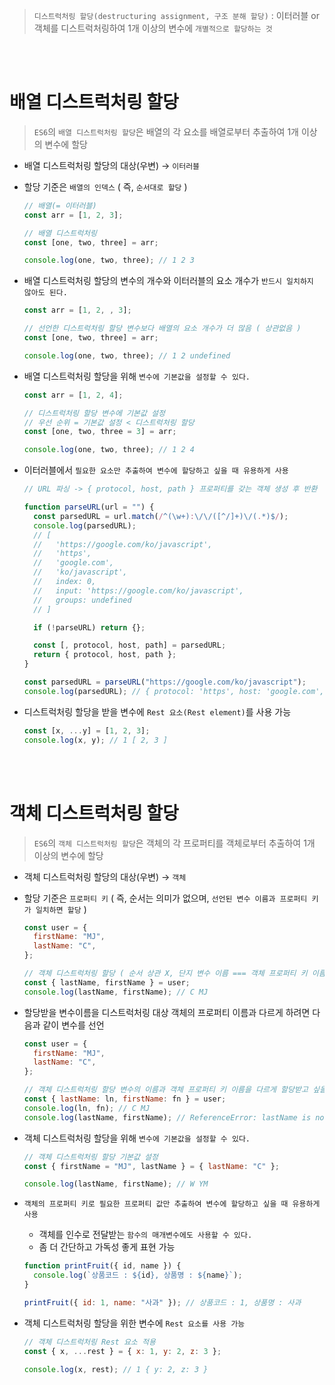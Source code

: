 > `디스트럭처링 할당(destructuring assignment, 구조 분해 할당)` : 이터러블 or 객체를 디스트럭처링하여 1개 이상의 변수에 `개별적으로 할당하는 것`

<br />
<br />

# 배열 디스트럭처링 할당

> `ES6`의 `배열 디스트럭처링 할당`은 배열의 각 요소를 배열로부터 추출하여 1개 이상의 변수에 할당

- 배열 디스트럭처링 할당의 대상(우변) → `이터러블`
- 할당 기준은 `배열의 인덱스` ( 즉, `순서대로 할당` )

  ```jsx
  // 배열(= 이터러블)
  const arr = [1, 2, 3];

  // 배열 디스트럭처링
  const [one, two, three] = arr;

  console.log(one, two, three); // 1 2 3
  ```

- 배열 디스트럭처링 할당의 변수의 개수와 이터러블의 요소 개수가 `반드시 일치하지 않아도 된다.`

  ```jsx
  const arr = [1, 2, , 3];

  // 선언한 디스트럭처링 할당 변수보다 배열의 요소 개수가 더 많음 ( 상관없음 )
  const [one, two, three] = arr;

  console.log(one, two, three); // 1 2 undefined
  ```

- 배열 디스트럭처링 할당을 위해 `변수에 기본값을 설정할 수 있다.`

  ```jsx
  const arr = [1, 2, 4];

  // 디스트럭처링 할당 변수에 기본값 설정
  // 우선 순위 = 기본값 설정 < 디스트럭처링 할당
  const [one, two, three = 3] = arr;

  console.log(one, two, three); // 1 2 4
  ```

- 이터러블에서 `필요한 요소만 추출하여 변수에 할당하고 싶을 때 유용하게 사용`

  ```jsx
  // URL 파싱 -> { protocol, host, path } 프로퍼티를 갖는 객체 생성 후 반환

  function parseURL(url = "") {
    const parsedURL = url.match(/^(\w+):\/\/([^/]+)\/(.*)$/);
    console.log(parsedURL);
    // [
    //   'https://google.com/ko/javascript',
    //   'https',
    //   'google.com',
    //   'ko/javascript',
    //   index: 0,
    //   input: 'https://google.com/ko/javascript',
    //   groups: undefined
    // ]

    if (!parseURL) return {};

    const [, protocol, host, path] = parsedURL;
    return { protocol, host, path };
  }

  const parsedURL = parseURL("https://google.com/ko/javascript");
  console.log(parsedURL); // { protocol: 'https', host: 'google.com', path: 'ko/javascript' }
  ```

- 디스트럭처링 할당을 받을 변수에 `Rest 요소(Rest element)`를 사용 가능
  ```jsx
  const [x, ...y] = [1, 2, 3];
  console.log(x, y); // 1 [ 2, 3 ]
  ```

<br />
<br />

# 객체 디스트럭처링 할당

> `ES6`의 `객체 디스트럭처링 할당`은 객체의 각 프로퍼티를 객체로부터 추출하여 1개 이상의 변수에 할당

- 객체 디스트럭처링 할당의 대상(우변) → `객체`
- 할당 기준은 `프로퍼티 키` ( 즉, 순서는 의미가 없으며, `선언된 변수 이름과 프로퍼티 키가 일치하면 할당` )

  ```jsx
  const user = {
    firstName: "MJ",
    lastName: "C",
  };

  // 객체 디스트럭처링 할당 ( 순서 상관 X, 단지 변수 이름 === 객체 프로퍼티 키 이름 )
  const { lastName, firstName } = user;
  console.log(lastName, firstName); // C MJ
  ```

- 할당받을 변수이름을 디스트럭처링 대상 객체의 프로퍼티 이름과 다르게 하려면 다음과 같이 변수를 선언

  ```jsx
  const user = {
    firstName: "MJ",
    lastName: "C",
  };

  // 객체 디스트럭처링 할당 변수의 이름과 객체 프로퍼티 키 이름을 다르게 할당받고 싶을 경우
  const { lastName: ln, firstName: fn } = user;
  console.log(ln, fn); // C MJ
  console.log(lastName, firstName); // ReferenceError: lastName is not defined
  ```

- 객체 디스트럭처링 할당을 위해 `변수에 기본값을 설정할 수 있다.`

  ```jsx
  // 객체 디스트럭처링 할당 기본값 설정
  const { firstName = "MJ", lastName } = { lastName: "C" };

  console.log(lastName, firstName); // W YM
  ```

- `객체의 프로퍼티 키로 필요한 프로퍼티 값만 추출하여 변수에 할당하고 싶을 때 유용하게 사용`

  - 객체를 인수로 전달받는 `함수의 매개변수에도 사용할 수 있다.`
  - 좀 더 간단하고 가독성 좋게 표현 가능

  ```jsx
  function printFruit({ id, name }) {
    console.log(`상품코드 : ${id}, 상품명 : ${name}`);
  }

  printFruit({ id: 1, name: "사과" }); // 상품코드 : 1, 상품명 : 사과
  ```

- 객체 디스트럭처링 할당을 위한 변수에 `Rest 요소를 사용 가능`

  ```jsx
  // 객체 디스트럭처링 Rest 요소 적용
  const { x, ...rest } = { x: 1, y: 2, z: 3 };

  console.log(x, rest); // 1 { y: 2, z: 3 }
  ```